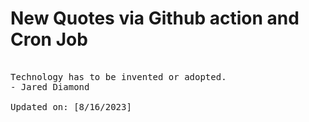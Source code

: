 # New Quotes via Github action and Cron Job

<pre>
<!-- #quote -->
Technology has to be invented or adopted.
- Jared Diamond

Updated on: [8/16/2023]
<!-- #quoteEnd -->
</pre>
